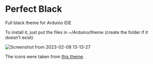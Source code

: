 # Perfect Black

Full black theme for Arduino IDE

To install it, just put the files in ~/Arduino/theme (create the folder if it doesn't exist)

![Screenshot from 2023-02-08 13-13-27](https://user-images.githubusercontent.com/99618877/217526807-40da6ba2-6eb9-4549-aa7c-7e8ca0d7aa87.png)

The icons were taken from [this theme](https://github.com/pfaivre/arduino-theme-ocean).

